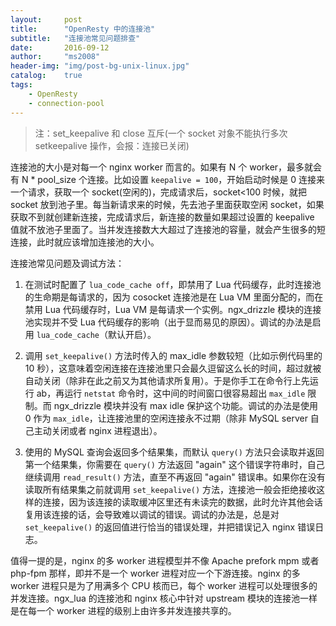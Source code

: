 ```yaml
---
layout:     post
title:      "OpenResty 中的连接池"
subtitle:   "连接池常见问题排查"
date:       2016-09-12
author:     "ms2008"
header-img: "img/post-bg-unix-linux.jpg"
catalog:    true
tags:
    - OpenResty
    - connection-pool
---
```


> 注：set_keepalive 和 close 互斥(一个 socket 对象不能执行多次 setkeepalive 操作，会报：连接已关闭)

连接池的大小是对每一个 nginx worker 而言的。如果有 N 个 worker，最多就会有 N * pool_size 个连接。比如设置 `keepalive = 100`，开始启动时候是 0 连接来一个请求，获取一个 socket(空闲的)，完成请求后，socket<100 时候，就把 socket 放到池子里。每当新请求来的时候，先去池子里面获取空闲 socket，如果获取不到就创建新连接，完成请求后，新连接的数量如果超过设置的 keepalive 值就不放池子里面了。当并发连接数大大超过了连接池的容量，就会产生很多的短连接，此时就应该增加连接池的大小。

连接池常见问题及调试方法：

1. 在测试时配置了 `lua_code_cache off`，即禁用了 Lua 代码缓存，此时连接池的生命期是每请求的，因为 cosocket 连接池是在 Lua VM 里面分配的，而在禁用 Lua 代码缓存时，Lua VM 是每请求一个实例。ngx_drizzle 模块的连接池实现并不受 Lua 代码缓存的影响（出于显而易见的原因）。调试的办法是启用 `lua_code_cache`（默认开启）。

2. 调用 `set_keepalive()` 方法时传入的 max_idle 参数较短（比如示例代码里的 10 秒），这意味着空闲连接在连接池里只会最久逗留这么长的时间，超过就被自动关闭（除非在此之前又为其他请求所复用）。于是你手工在命令行上先运行 ab，再运行 `netstat` 命令时，这中间的时间窗口很容易超出 `max_idle` 限制。而 ngx_drizzle 模块并没有 max idle 保护这个功能。调试的办法是使用 0 作为 `max_idle`，让连接池里的空闲连接永不过期（除非 MySQL server 自己主动关闭或者 nginx 进程退出）。

3. 使用的 MySQL 查询会返回多个结果集，而默认 `query()` 方法只会读取并返回第一个结果集，你需要在 `query()` 方法返回 "again" 这个错误字符串时，自己继续调用 `read_result()` 方法，直至不再返回 "again" 错误串。如果你在没有读取所有结果集之前就调用 `set_keepalive()` 方法，连接池一般会拒绝接收这样的连接，因为该连接的读取缓冲区里还有未读完的数据，此时允许其他会话复用该连接的话，会导致难以调试的错误。调试的办法是，总是对 `set_keepalive()` 的返回值进行恰当的错误处理，并把错误记入 nginx 错误日志。

值得一提的是，nginx 的多 worker 进程模型并不像 Apache prefork mpm 或者 php-fpm 那样，即并不是一个 worker 进程对应一个下游连接。nginx 的多 worker 进程只是为了用满多个 CPU 核而已，每个 worker 进程可以处理很多的并发连接。ngx_lua 的连接池和 nginx 核心中针对 upstream 模块的连接池一样是在每一个 worker 进程的级别上由许多并发连接共享的。
